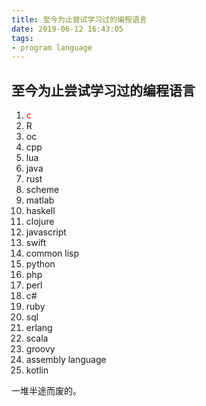 ```yaml
---
title: 至今为止尝试学习过的编程语言
date: 2019-06-12 16:43:05
tags:
- program language
---
```


## 至今为止尝试学习过的编程语言

1. <font color=red>c</font>
2. R
3. oc
4. cpp
5. lua
6. java
7. rust
8. scheme
9. matlab
10. haskell
11. clojure
12. javascript
13. swift
14. common lisp
15. python
17. php
18. perl
19. c#
20. ruby
21. sql
22. erlang
23. scala
24. groovy
25. assembly language
26. kotlin

一堆半途而废的。

